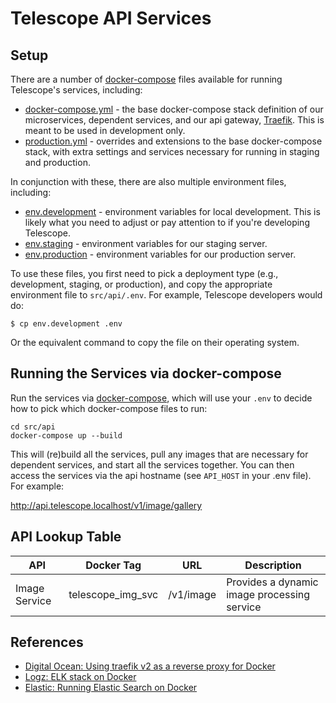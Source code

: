 # Telescope API Services

## Setup

There are a number of [docker-compose](https://docs.docker.com/compose/) files available for running Telescope's services, including:

- [docker-compose.yml](docker-compose.yml) - the base docker-compose stack
  definition of our microservices, dependent services, and our api gateway, [Traefik](https://traefik.io). This is meant to be used in development only.
- [production.yml](production.yml) - overrides and extensions to the base docker-compose
  stack, with extra settings and services necessary for running in staging and production.

In conjunction with these, there are also multiple environment files, including:

- [env.development](env.development) - environment variables for local development. This
  is likely what you need to adjust or pay attention to if you're developing Telescope.
- [env.staging](env.staging) - environment variables for our staging server.
- [env.production](env.production) - environment variables for our production server.

To use these files, you first need to pick a deployment type (e.g., development, staging, or production), and copy the appropriate environment file to `src/api/.env`. For example,
Telescope developers would do:

```
$ cp env.development .env
```

Or the equivalent command to copy the file on their operating system.

## Running the Services via docker-compose

Run the services via [docker-compose](https://docs.docker.com/compose/), which will use your `.env` to decide how
to pick which docker-compose files to run:

```
cd src/api
docker-compose up --build
```

This will (re)build all the services, pull any images that are necessary for dependent services, and start all the services
together. You can then access the services via the api hostname (see `API_HOST` in your .env file). For example:

http://api.telescope.localhost/v1/image/gallery

## API Lookup Table

| API           | Docker Tag        | URL       | Description                                 |
| ------------- | ----------------- | --------- | ------------------------------------------- |
| Image Service | telescope_img_svc | /v1/image | Provides a dynamic image processing service |

## References

- [Digital Ocean: Using traefik v2 as a reverse proxy for Docker](https://www.digitalocean.com/community/tutorials/how-to-use-traefik-v2-as-a-reverse-proxy-for-docker-containers-on-ubuntu-20-04)
- [Logz: ELK stack on Docker](https://logz.io/blog/elk-stack-on-docker/)
- [Elastic: Running Elastic Search on Docker](https://www.elastic.co/guide/en/elastic-stack-get-started/master/get-started-docker.html)
